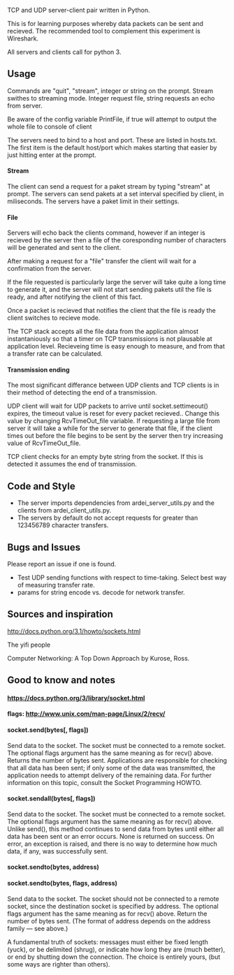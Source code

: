 
TCP and UDP server-client pair written in Python.

This is for learning purposes whereby data packets can be sent and recieved.
The recommended tool to complement this experiment is Wireshark.

All servers and clients call for python 3.


## Usage
Commands are "quit", "stream", integer or string on the prompt. Stream swithes to streaming mode. Integer request file, string requests an echo from server.

Be aware of the config variable PrintFile, if true will attempt to output the whole file to console of client

The servers need to bind to a host and port. These are listed in hosts.txt. The first item is the default host/port which makes starting that easier by just hitting enter at the prompt.

#### Stream
The client can send a request for a paket stream by typing "stream" at prompt. The servers can send pakets at a set interval specified by client, in miliseconds. The servers have a paket limit in their settings.

#### File
Servers will echo back the clients command, however if an integer is recieved by the server then a file of the coresponding number of characters will be generated and sent to the client.

After making a request for a "file" transfer the client will wait for a confirmation from the server.

If the file requested is particularly large the server will take quite a long time to generate it, and the server will not start sending pakets util the file is ready, and after notifying the client of this fact.

Once a packet is recieved that notifies the client that the file is ready the client switches to recieve mode.

The TCP stack accepts all the file data from the application almost instantaniously so that a timer on TCP transmissions is not plausable at application level. Recieveing time is easy enough to measure, and from that a transfer rate can be calculated.

#### Transmission ending
The most significant differance between UDP clients and TCP clients is in their method of detecting the end of a transmission.

UDP client will wait for UDP packets to arrive until socket.settimeout() expires, the timeout value is reset for every packet recieved.. Change this value by changing RcvTimeOut_file variable. If requesting a large file from server it will take a while for the server to generate that file, if the client times out before the file begins to be sent by the server then try increasing value of RcvTimeOut_file.

TCP client checks for an empty byte string from the socket. If this is detected it assumes the end of transmission.



## Code and Style
* The server imports dependencies from ardei_server_utils.py and the clients from ardei_client_utils.py.
* The servers by default do not accept requests for greater than 123456789 character transfers.



## Bugs and Issues

Please report an issue if one is found.

* Test UDP sending functions with respect to time-taking. Select best way of measuring transfer rate.
* params for string encode vs. decode for network transfer.



## Sources and inspiration
http://docs.python.org/3.1/howto/sockets.html

The yifi people

Computer Networking: A Top Down Approach by Kurose, Ross.



## Good to know and notes
#### https://docs.python.org/3/library/socket.html
#### flags: http://www.unix.com/man-page/Linux/2/recv/

#### socket.send(bytes[, flags])

Send data to the socket. The socket must be connected to a remote socket. The optional flags argument has the same meaning as for recv() above. Returns the number of bytes sent. Applications are responsible for checking that all data has been sent; if only some of the data was transmitted, the application needs to attempt delivery of the remaining data. For further information on this topic, consult the Socket Programming HOWTO.

#### socket.sendall(bytes[, flags])

Send data to the socket. The socket must be connected to a remote socket. The optional flags argument has the same meaning as for recv() above. Unlike send(), this method continues to send data from bytes until either all data has been sent or an error occurs. None is returned on success. On error, an exception is raised, and there is no way to determine how much data, if any, was successfully sent.

#### socket.sendto(bytes, address)
#### socket.sendto(bytes, flags, address)

Send data to the socket. The socket should not be connected to a remote socket, since the destination socket is specified by address. The optional flags argument has the same meaning as for recv() above. Return the number of bytes sent. (The format of address depends on the address family — see above.)


A fundamental truth of sockets: messages must either be fixed length (yuck),
or be delimited (shrug), or indicate how long they are (much better),
or end by shutting down the connection.
The choice is entirely yours, (but some ways are righter than others).